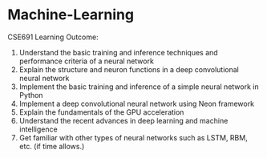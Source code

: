 # Machine-Learning
CSE691
Learning Outcome:
1. Understand the basic training and inference techniques and performance criteria of a neural
network
2. Explain the structure and neuron functions in a deep convolutional neural network
3. Implement the basic training and inference of a simple neural network in Python
4. Implement a deep convolutional neural network using Neon framework
5. Explain the fundamentals of the GPU acceleration
6. Understand the recent advances in deep learning and machine intelligence
7. Get familiar with other types of neural networks such as LSTM, RBM, etc. (if time allows.) 
